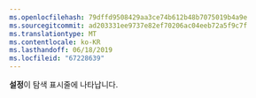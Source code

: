 ```yaml
---
ms.openlocfilehash: 79dffd9508429aa3ce74b612b48b7075019b4a9e
ms.sourcegitcommit: ad203331ee9737e82ef70206ac04eeb72a5f9c7f
ms.translationtype: MT
ms.contentlocale: ko-KR
ms.lasthandoff: 06/18/2019
ms.locfileid: "67228639"
---
```

**설정**이 탐색 표시줄에 나타납니다.